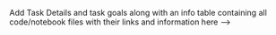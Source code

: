 Add Task Details and task goals along with an info table containing all code/notebook files with their links and information here -->


